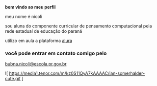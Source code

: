 **bem vindo ao meu perfil**

meu nome é nicoli

sou aluna do componente curricular de pensamento computacional pela rede estadual de educação do paraná

utilizo em aula a plataforma [alura](https:\\www.alura.com.br)

### você pode entrar em contato comigo pelo 
bubna.nicoli@escola.pr.gov.br

![ https://media1.tenor.com/m/kz0S11QyA7kAAAAC/ian-somerhalder-cute.gif ]
